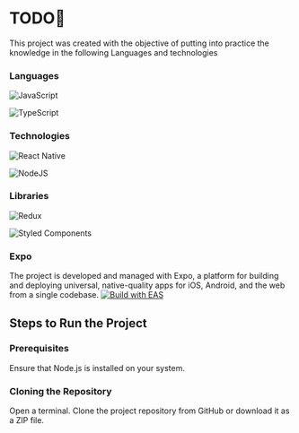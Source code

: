 
# TODO📝

This project was created with the objective of putting into practice the knowledge in the following Languages and technologies 

### Languages
![JavaScript](https://img.shields.io/badge/javascript-%23323330.svg?style=for-the-badge&logo=javascript&logoColor=%23F7DF1E)

![TypeScript](https://img.shields.io/badge/typescript-%23007ACC.svg?style=for-the-badge&logo=typescript&logoColor=white)

### Technologies
![React Native](https://img.shields.io/badge/react_native-%2320232a.svg?style=for-the-badge&logo=react&logoColor=%2361DAFB)

![NodeJS](https://img.shields.io/badge/node.js-6DA55F?style=for-the-badge&logo=node.js&logoColor=white)
### Libraries
![Redux](https://img.shields.io/badge/redux-%23593d88.svg?style=for-the-badge&logo=redux&logoColor=white)

![Styled Components](https://img.shields.io/badge/styled--components-DB7093?style=for-the-badge&logo=styled-components&logoColor=white)

### Expo
The project is developed and managed with Expo, a platform for building and deploying universal, native-quality apps for iOS, Android, and the web from a single codebase.
<a href="https://docs.expo.dev/eas">
<picture>
  <source media="(prefers-color-scheme: dark)" srcset="https://img.shields.io/badge/Expo-fff.svg?style=for-the-badge&logo=EXPO&labelColor=fff&logoColor=000">
  <img alt="Build with EAS" src="https://img.shields.io/badge/Build-000.svg?style=for-the-badge&logo=EXPO&labelColor=000&logoColor=FFF">
</picture>
</a>

## Steps to Run the Project

### Prerequisites
Ensure that Node.js is installed on your system.

### Cloning the Repository
Open a terminal.
Clone the project repository from GitHub or download it as a ZIP file.
